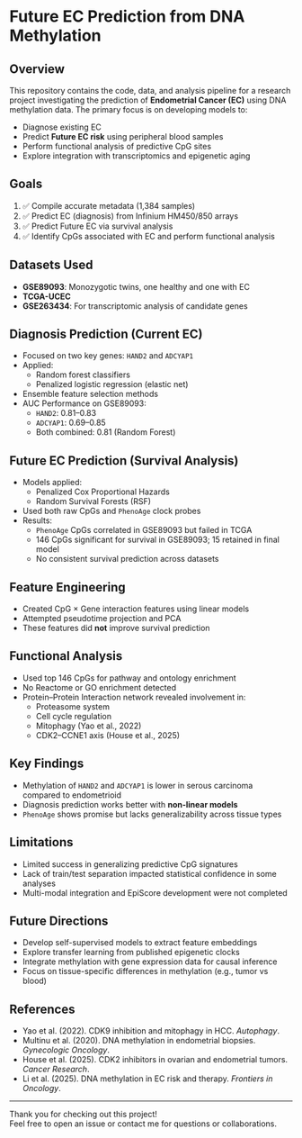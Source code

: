 # Future EC Prediction from DNA Methylation

## Overview

This repository contains the code, data, and analysis pipeline for a research project investigating the prediction of **Endometrial Cancer (EC)** using DNA methylation data. The primary focus is on developing models to:

- Diagnose existing EC
- Predict **Future EC risk** using peripheral blood samples
- Perform functional analysis of predictive CpG sites
- Explore integration with transcriptomics and epigenetic aging

## Goals

1. ✅ Compile accurate metadata (1,384 samples)
2. ✅ Predict EC (diagnosis) from Infinium HM450/850 arrays
3. ✅ Predict Future EC via survival analysis
4. ✅ Identify CpGs associated with EC and perform functional analysis

## Datasets Used

- **GSE89093**: Monozygotic twins, one healthy and one with EC
- **TCGA-UCEC**
- **GSE263434**: For transcriptomic analysis of candidate genes

## Diagnosis Prediction (Current EC)

- Focused on two key genes: `HAND2` and `ADCYAP1`
- Applied:
  - Random forest classifiers
  - Penalized logistic regression (elastic net)
- Ensemble feature selection methods
- AUC Performance on GSE89093:
  - `HAND2`: 0.81–0.83
  - `ADCYAP1`: 0.69–0.85
  - Both combined: 0.81 (Random Forest)

## Future EC Prediction (Survival Analysis)

- Models applied:
  - Penalized Cox Proportional Hazards
  - Random Survival Forests (RSF)
- Used both raw CpGs and `PhenoAge` clock probes
- Results:
  - `PhenoAge` CpGs correlated in GSE89093 but failed in TCGA
  - 146 CpGs significant for survival in GSE89093; 15 retained in final model
  - No consistent survival prediction across datasets

## Feature Engineering

- Created CpG × Gene interaction features using linear models
- Attempted pseudotime projection and PCA
- These features did **not** improve survival prediction

## Functional Analysis

- Used top 146 CpGs for pathway and ontology enrichment
- No Reactome or GO enrichment detected
- Protein–Protein Interaction network revealed involvement in:
  - Proteasome system
  - Cell cycle regulation
  - Mitophagy (Yao et al., 2022)
  - CDK2–CCNE1 axis (House et al., 2025)

## Key Findings

- Methylation of `HAND2` and `ADCYAP1` is lower in serous carcinoma compared to endometrioid
- Diagnosis prediction works better with **non-linear models**
- `PhenoAge` shows promise but lacks generalizability across tissue types

## Limitations

- Limited success in generalizing predictive CpG signatures
- Lack of train/test separation impacted statistical confidence in some analyses
- Multi-modal integration and EpiScore development were not completed

## Future Directions

- Develop self-supervised models to extract feature embeddings
- Explore transfer learning from published epigenetic clocks
- Integrate methylation with gene expression data for causal inference
- Focus on tissue-specific differences in methylation (e.g., tumor vs blood)

## References

- Yao et al. (2022). CDK9 inhibition and mitophagy in HCC. *Autophagy*.
- Multinu et al. (2020). DNA methylation in endometrial biopsies. *Gynecologic Oncology*.
- House et al. (2025). CDK2 inhibitors in ovarian and endometrial tumors. *Cancer Research*.
- Li et al. (2025). DNA methylation in EC risk and therapy. *Frontiers in Oncology*.

---

Thank you for checking out this project!  
Feel free to open an issue or contact me for questions or collaborations.
